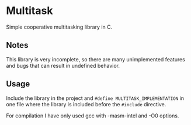 # Multitask
Simple cooperative multitasking library in C.
## Notes
This library is very incomplete, so there are many unimplemented features and bugs that can result in undefined behavior.
## Usage
Include the library in the project and `#define MULTITASK_IMPLEMENTATION` in one file where the library is included before the `#include` directive.

For compilation I have only used gcc with -masm-intel and -O0 options.
